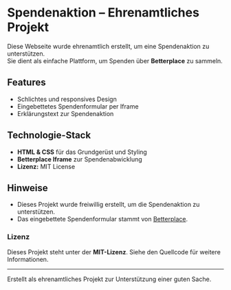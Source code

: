 # Spendenaktion – Ehrenamtliches Projekt  

Diese Webseite wurde ehrenamtlich erstellt, um eine Spendenaktion zu unterstützen.  
Sie dient als einfache Plattform, um Spenden über **Betterplace** zu sammeln.  

## Features  
- Schlichtes und responsives Design  
- Eingebettetes Spendenformular per Iframe  
- Erklärungstext zur Spendenaktion  

## Technologie-Stack  
- **HTML & CSS** für das Grundgerüst und Styling  
- **Betterplace Iframe** zur Spendenabwicklung  
- **Lizenz:** MIT License  

## Hinweise  
- Dieses Projekt wurde freiwillig erstellt, um die Spendenaktion zu unterstützen.  
- Das eingebettete Spendenformular stammt von [Betterplace](https://www.betterplace.org/).  

### Lizenz  
Dieses Projekt steht unter der **MIT-Lizenz**. Siehe den Quellcode für weitere Informationen.  

---

Erstellt als ehrenamtliches Projekt zur Unterstützung einer guten Sache.

